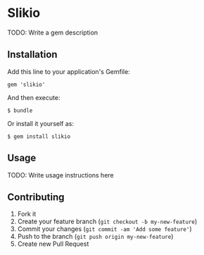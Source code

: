 # Slikio

TODO: Write a gem description

## Installation

Add this line to your application's Gemfile:

    gem 'slikio'

And then execute:

    $ bundle

Or install it yourself as:

    $ gem install slikio

## Usage

TODO: Write usage instructions here

## Contributing

1. Fork it
2. Create your feature branch (`git checkout -b my-new-feature`)
3. Commit your changes (`git commit -am 'Add some feature'`)
4. Push to the branch (`git push origin my-new-feature`)
5. Create new Pull Request
